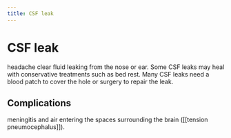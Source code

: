 ```yaml
---
title: CSF leak
---
```

# CSF leak

headache
clear fluid leaking from the nose or ear. 
Some CSF leaks may heal with conservative treatments such as bed rest. 
Many CSF leaks need a blood patch to cover the hole or surgery to repair the leak.

## Complications

meningitis and air entering the spaces surrounding the brain ([[tension pneumocephalus]]).


